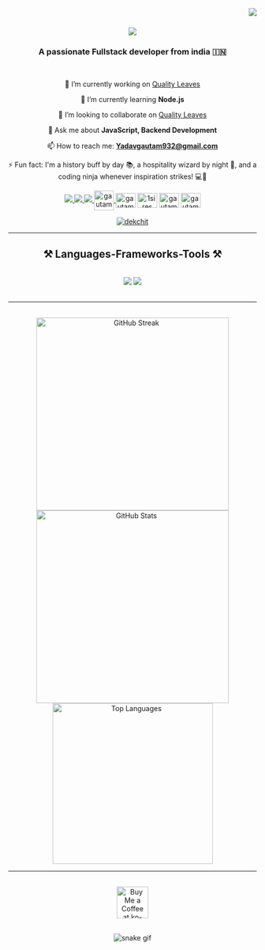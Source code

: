<img align="right" src="https://visitor-badge.laobi.icu/badge?page_id=gautamyadavasam.gautamyadavasam" />

<h1 align="center">
    <img src="https://readme-typing-svg.herokuapp.com/?font=Righteous&size=35&center=true&vCenter=true&width=500&height=70&duration=4000&lines=Hi+There!+👋;+I'm+Gautam+yadav!;" />
</h1>

<h3 align="center">A passionate Fullstack developer from india 🇮🇳</h3>

<br/>

<div align="center">

   🔭 I’m currently working on [Quality Leaves](https://github.com/gautamyadavasam/QUALITY-LEAVE)
   
   🌱 I’m currently learning **Node.js**
   
   👯 I’m looking to collaborate on [Quality Leaves](https://github.com/gautamyadavasam/QUALITY-LEAVE)
   
   💬 Ask me about **JavaScript, Backend Development**
   
   📫 How to reach me: **Yadavgautam932@gmail.com**
   
   ⚡ Fun fact: I'm a history buff by day 📚, a hospitality wizard by night 🏨, and a coding ninja whenever inspiration strikes! 💻🌟

 </div>
 
<div align="center"> 
  <a href="yadavgautam932@gmail.com">
    <img src="https://img.shields.io/badge/Gmail-333333?style=for-the-badge&logo=gmail&logoColor=red" />
  </a>
  <a href="https://twitter.com/dekchit" target="_blank">
    <img src="https://img.shields.io/badge/LinkedIn-0077B5?style=for-the-badge&logo=linkedin&logoColor=white" target="_blank" />
  </a>
  <a href="https://github.com/gautamyadavasam" target="_blank">
     <img src="https://img.shields.io/badge/Portfolio-FF5722?style=for-the-badge&logo=todoist&logoColor=white" target="_blank" /> <!-- sqlite, safari, google-chrome are other good icon options -->
  </a>
    <a href="https://stackoverflow.com/users/gautamyadavasam">
        <img align="center" src="https://raw.githubusercontent.com/rahuldkjain/github-profile-readme-generator/master/src/images/icons/Social/stack-overflow.svg" alt="gautamyadavasam"style=for-the-badge&logo=todoist&logoColor=white" target="_blank height="30" width="40" />
    </a>
<a href="https://fb.com/gautamyadavzz123" target="blank"><img align="center" src="https://imgs.search.brave.com/BbcUcCg9sy2ellxfB1DH_7rLy-6wBtRfcmF-AJ3vmQI/rs:fit:860:0:0/g:ce/aHR0cHM6Ly9pbWFn/ZXMudW5zcGxhc2gu/Y29tL3Bob3RvLTE2/MzM2NzUyNTQwNTMt/ZDk2Yzc2NjhjM2I4/P3E9ODAmdz0xMDAw/JmF1dG89Zm9ybWF0/JmZpdD1jcm9wJml4/bGliPXJiLTQuMC4z/Jml4aWQ9TTN3eE1q/QTNmREI4TUh4elpX/RnlZMmg4T0h4OFpt/RmpaV0p2YjJzbE1q/QnNiMmR2ZkdWdWZE/QjhmREI4Zkh3dw" alt="gautamyadavzz123" height="30" width="40" /></a>
<a href="https://instagram.com/1sires" target="blank"><img align="center" src="https://raw.githubusercontent.com/rahuldkjain/github-profile-readme-generator/master/src/images/icons/Social/instagram.svg" alt="1sires" height="30" width="40" /></a>
<a href="https://auth.geeksforgeeks.org/user/gautamyadavasam" target="blank"><img align="center" src="https://raw.githubusercontent.com/rahuldkjain/github-profile-readme-generator/master/src/images/icons/Social/geeks-for-geeks.svg" alt="gautamyadavasam" height="30" width="40" /></a>
    <a href="https://dev.to/gautamyadavasam" target="blank"><img align="center" src="https://raw.githubusercontent.com/rahuldkjain/github-profile-readme-generator/master/src/images/icons/Social/devto.svg" alt="gautamyadavasam" height="30" width="40" /></a>
    

</div>
<p align="center"> <a href="https://twitter.com/dekchit" target="blank"><img src="https://img.shields.io/twitter/follow/dekchit?logo=twitter&style=for-the-badge" alt="dekchit" /></a> </p>
 <hr/>
 
<h2 align="center">⚒️ Languages-Frameworks-Tools ⚒️</h2>
<br/>
<div align="center">
    <img src="https://skillicons.dev/icons?i=html,css,vscode,github,figma,git," />
    <img src="https://skillicons.dev/icons?i=nodejs,python,javascript,express,nextjs,mysql workbench" /><br>
</div>

<br/>
<hr/>




<div align="center">
  <br>
    
<div align="center">
  <img width=390 src="https://github-readme-streak-stats.herokuapp.com/?user=gautamyadavasam&theme=react&border_radius=10" alt="GitHub Streak" />
  <img width=390 src="https://github-readme-stats.vercel.app/api?username=gautamyadavasam&show_icons=true&locale=en&theme=react&border_radius=10" alt="GitHub Stats" />
<br>

<img width=325 align="center" src="https://github-readme-stats.vercel.app/api/top-langs?username=gautamyadavasam&show_icons=true&locale=en&layout=compact&theme=react&border_radius=10size_weight=0.5&count_weight=0.5&exclude_repo=github-readme-stats" alt="Top Languages" />
</div>




<hr/>

<br/>

<div align="center">
<a href='https://buymeacoffee.com/gautamyadav' target='_blank'><img height='64' style='border:0px;height:64px;' src='https://storage.ko-fi.com/cdn/kofi1.png?v=3' border='0' alt='Buy Me a Coffee at ko-fi.com' /></a>
</div>

<br/>

![snake gif](https://github.com/YOUR_USERNAME/YOUR_USERNAME/blob/output/github-contribution-grid-snake.gif)

